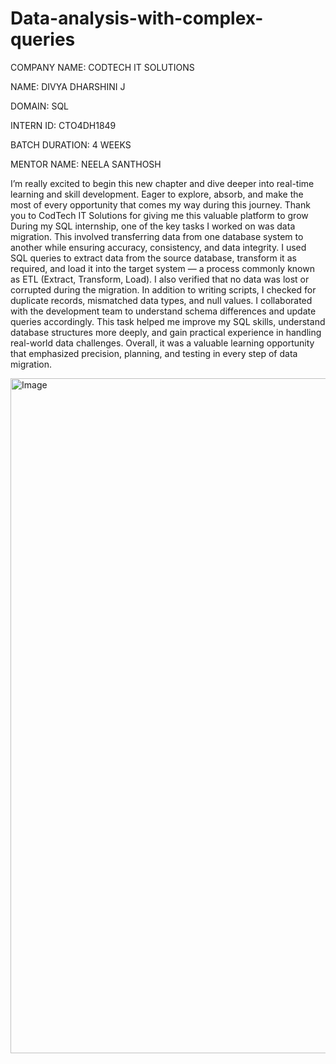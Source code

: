 # Data-analysis-with-complex-queries

COMPANY NAME: CODTECH IT SOLUTIONS

NAME: DIVYA DHARSHINI J

DOMAIN: SQL

INTERN ID: CTO4DH1849

BATCH DURATION: 4 WEEKS

MENTOR NAME: NEELA SANTHOSH

I’m really excited to begin this new chapter and dive deeper into real-time learning and skill development.
Eager to explore, absorb, and make the most of every opportunity that comes my way during this journey.
Thank you to CodTech IT Solutions for giving me this valuable platform to grow
During my SQL internship, one of the key tasks I worked on was data migration. This involved transferring data from one database system to another while ensuring accuracy, consistency, and data integrity. I used SQL queries to extract data from the source database, transform it as required, and load it into the target system — a process commonly known as ETL (Extract, Transform, Load). I also verified that no data was lost or corrupted during the migration. In addition to writing scripts, I checked for duplicate records, mismatched data types, and null values. I collaborated with the development team to understand schema differences and update queries accordingly. This task helped me improve my SQL skills, understand database structures more deeply, and gain practical experience in handling real-world data challenges. Overall, it was a valuable learning opportunity that emphasized precision, planning, and testing in every step of data migration.

<img width="1920" height="1080" alt="Image" src="https://github.com/user-attachments/assets/3c8c8a06-d088-4f11-8018-67b186d60f87" />
